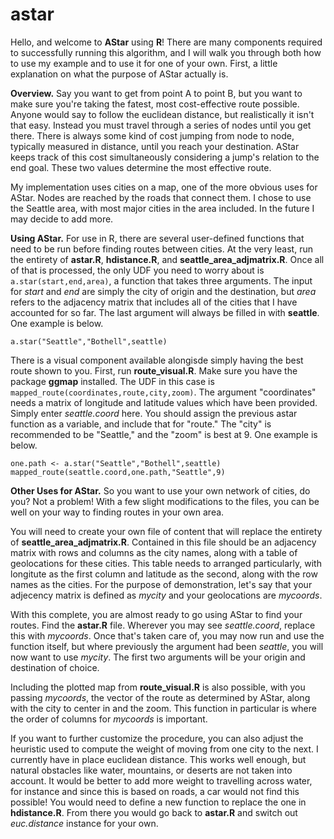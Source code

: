 # astar

Hello, and welcome to **AStar** using **R**!  There are many components required to successfully running this algorithm, and I will walk you through both how to use my example and to use it for one of your own.  First, a little explanation on what the purpose of AStar actually is.  

**Overview.** Say you want to get from point A to point B, but you want to make sure you're taking the fatest, most cost-effective route possible.  Anyone would say to follow the euclidean distance, but realistically it isn't that easy.  Instead you must travel through a series of nodes until you get there.  There is always some kind of cost jumping from node to node, typically measured in distance, until you reach your destination.  AStar keeps track of this cost simultaneously considering a jump's relation to the end goal.  These two values determine the most effective route.  

My implementation uses cities on a map, one of the more obvious uses for AStar.  Nodes are reached by the roads that connect them.  I chose to use the Seattle area, with most major cities in the area included.  In the future I may decide to add more.

**Using AStar.** For use in R, there are several user-defined functions that need to be run before finding routes between cities.  At the very least, run the entirety of **astar.R**, **hdistance.R**, and **seattle_area_adjmatrix.R**.  Once all of that is processed, the only UDF you need to worry about is ``a.star(start,end,area)``, a function that takes three arguments.  The input for *start* and *end* are simply the city of origin and the destination, but *area* refers to the adjacency matrix that includes all of the cities that I have accounted for so far.  The last argument will always be filled in with **seattle**.  One example is below.

```
a.star("Seattle","Bothell",seattle)
```

There is a visual component available alongisde simply having the best route shown to you.  First, run **route_visual.R**.  Make sure you have the package **ggmap** installed.  The UDF in this case is `mapped_route(coordinates,route,city,zoom)`.  The argument "coordinates" needs a matrix of longitude and latitude values which have been provided.  Simply enter *seattle.coord* here.  You should assign the previous astar function as a variable, and include that for "route."  The "city" is recommended to be "Seattle," and the "zoom" is best at 9.  One example is below.

```
one.path <- a.star("Seattle","Bothell",seattle)
mapped_route(seattle.coord,one.path,"Seattle",9)
```

**Other Uses for AStar.**  So you want to use your own network of cities, do you?  Not a problem!  With a few slight modifications to the files, you can be well on your way to finding routes in your own area.

You will need to create your own file of content that will replace the entirety of **seattle_area_adjmatrix.R**.  Contained in this file should be an adjacency matrix with rows and columns as the city names, along with a table of geolocations for these cities.  This table needs to arranged particularly, with longitute as the first column and latitude as the second, along with the row names as the cities.  For the purpose of demonstration, let's say that your adjecency matrix is defined as *mycity* and your geolocations are *mycoords*.  

With this complete, you are almost ready to go using AStar to find your routes.  Find the **astar.R** file.  Wherever you may see *seattle.coord*, replace this with *mycoords*.  Once that's taken care of, you may now run and use the function itself, but where previously the argument had been *seattle*, you will now want to use *mycity*.  The first two arguments will be your origin and destination of choice.

Including the plotted map from **route_visual.R** is also possible, with you passing *mycoords*, the vector of the route as determined by AStar, along with the city to center in and the zoom.  This function in particular is where the order of columns for *mycoords* is important.

If you want to further customize the procedure, you can also adjust the heuristic used to compute the weight of moving from one city to the next.  I currently have in place euclidean distance.  This works well enough, but natural obstacles like water, mountains, or deserts are not taken into account.  It would be better to add more weight to travelling across water, for instance and since this is based on roads, a car would not find this possible!  You would need to define a new function to replace the one in **hdistance.R**.  From there you would go back to **astar.R** and switch out *euc.distance* instance for your own.
